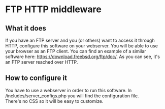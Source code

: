 # FTP HTTP middleware
## What it does
If you have an FTP server and you (or others) want to access it through HTTP, configure this software on your webserver. You will be able to use your browser as an FTP client.
You can find an example of a similar software here: https://download.freebsd.org/ftp/doc/. As you can see, it's an FTP server reached over HTTP.
## How to configure it
You have to use a webserver in order to run this software.
In /includes/server_configs.php you will find the configuration file.
<br>
There's no CSS so it will be easy to customize. 
